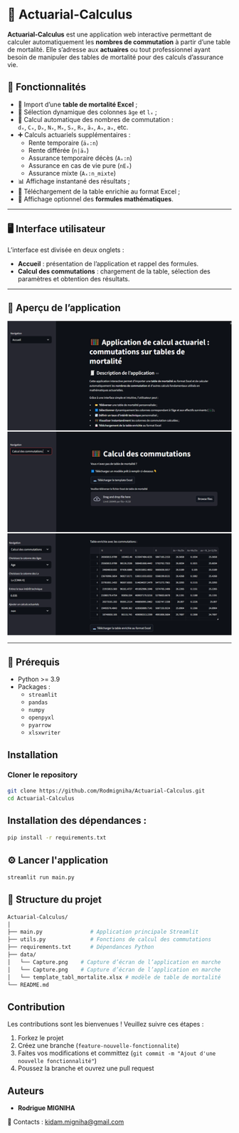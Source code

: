 # 🧮 Actuarial-Calculus

**Actuarial-Calculus** est une application web interactive permettant de calculer automatiquement les **nombres de commutation** à partir d’une table de mortalité. Elle s’adresse aux **actuaires** ou tout professionnel ayant besoin de manipuler des tables de mortalité pour des calculs d’assurance vie.

## 🚀 Fonctionnalités

- 📂 Import d’une **table de mortalité Excel** ;
- 🔢 Sélection dynamique des colonnes `âge` et `lₓ` ;
- 🧮 Calcul automatique des nombres de commutation :  
  `dₓ`, `Cₓ`, `Dₓ`, `Nₓ`, `Mₓ`, `Sₓ`, `Rₓ`, `äₓ`, `Aₓ`, `aₓ`, etc.
- ➕ Calculs actuariels supplémentaires :
  - Rente temporaire (`äₓ:n`)
  - Rente différée (`n|äₓ`)
  - Assurance temporaire décès (`Aₓ:n`)
  - Assurance en cas de vie pure (`nEₓ`)
  - Assurance mixte (`Aₓ:n_mixte`)
- 📊 Affichage instantané des résultats ;
- 💾 Téléchargement de la table enrichie au format Excel ;
- 📖 Affichage optionnel des **formules mathématiques**.

---

## 🖥️ Interface utilisateur

L’interface est divisée en deux onglets :
- **Accueil** : présentation de l’application et rappel des formules.
- **Calcul des commutations** : chargement de la table, sélection des paramètres et obtention des résultats.

---

## 📸 Aperçu de l’application

![screenshot](https://github.com/Rodmigniha/Actuarial-Calculus/blob/main/data/Capture01.PNG)
![screenshot](https://github.com/Rodmigniha/Actuarial-Calculus/blob/main/data/Capture02.PNG) 
![screenshot](https://github.com/Rodmigniha/Actuarial-Calculus/blob/main/data/Capture03.PNG)

---

## 🧰 Prérequis

- Python >= 3.9
- Packages :
  - `streamlit`
  - `pandas`
  - `numpy`
  - `openpyxl`
  - `pyarrow`
  - `xlsxwriter`

## Installation

###  Cloner le repository

```bash
git clone https://github.com/Rodmigniha/Actuarial-Calculus.git
cd Actuarial-Calculus
```
## Installation des dépendances :
```bash
pip install -r requirements.txt
```
## ⚙️ Lancer l'application

```bash
streamlit run main.py
```
## 📁 Structure du projet
```bash
Actuarial-Calculus/
│
├── main.py               # Application principale Streamlit
├── utils.py              # Fonctions de calcul des commutations
├── requirements.txt      # Dépendances Python
├── data/
│   └── Capture.png    # Capture d’écran de l’application en marche
│   └── Capture.png    # Capture d’écran de l’application en marche
│   └── template_tabl_mortalite.xlsx # modèle de table de mortalité
└── README.md             
```
## Contribution

Les contributions sont les bienvenues ! Veuillez suivre ces étapes :

1. Forkez le projet
2. Créez une branche (`feature-nouvelle-fonctionnalite`)
3. Faites vos modifications et committez (`git commit -m "Ajout d'une nouvelle fonctionnalité"`)
4. Poussez la branche et ouvrez une pull request

## Auteurs

- **Rodrigue MIGNIHA** 

📧 Contacts : kidam.migniha@gmail.com